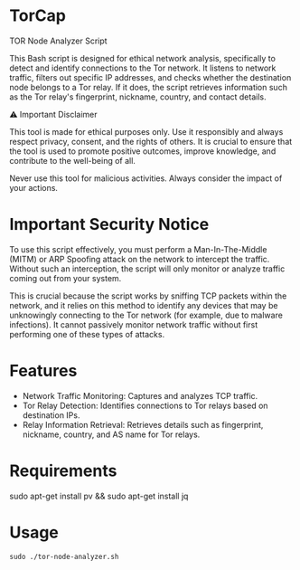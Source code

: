 # TorCap
TOR Node Analyzer Script

This Bash script is designed for ethical network analysis, specifically to detect and identify connections to the Tor network. It listens to network traffic, filters out specific IP addresses, and checks whether the destination node belongs to a Tor relay. If it does, the script retrieves information such as the Tor relay's fingerprint, nickname, country, and contact details. 

⚠️ Important Disclaimer

This tool is made for ethical purposes only. Use it responsibly and always respect privacy, consent, and the rights of others. It is crucial to ensure that the tool is used to promote positive outcomes, improve knowledge, and contribute to the well-being of all.

Never use this tool for malicious activities. Always consider the impact of your actions.

# Important Security Notice

To use this script effectively, you must perform a Man-In-The-Middle (MITM) or ARP Spoofing attack on the network to intercept the traffic. Without such an interception, the script will only monitor or analyze traffic coming out from your system.

This is crucial because the script works by sniffing TCP packets within the network, and it relies on this method to identify any devices that may be unknowingly connecting to the Tor network (for example, due to malware infections). It cannot passively monitor network traffic without first performing one of these types of attacks.

# Features
- Network Traffic Monitoring: Captures and analyzes TCP traffic.
- Tor Relay Detection: Identifies connections to Tor relays based on destination IPs.
- Relay Information Retrieval: Retrieves details such as fingerprint, nickname, country, and AS name for Tor relays.

# Requirements
sudo apt-get install pv && sudo apt-get install jq

# Usage
`sudo ./tor-node-analyzer.sh`
